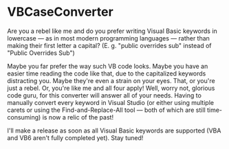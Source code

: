 # VBCaseConverter

Are you a rebel like me and do you prefer writing Visual Basic keywords in lowercase &mdash; as in most
modern programming languages &mdash; rather than making their first letter a capital? 
(E. g. "public overrides sub" instead of "Public Overrides Sub") 

Maybe you far prefer the way such VB code looks. Maybe you have an easier time reading the code like that,
due to the capitalized keywords distracting you. Maybe they're even a strain on your eyes. That, or you're
just a rebel. Or, you're like me and all four apply! Well, worry not, glorious code guru, for this converter
will answer all of your needs. Having to manually convert every keyword in Visual Studio (or either using
multiple carets or using the Find-and-Replace-All tool &mdash; both of which are still time-consuming) is
now a relic of the past!

I'll make a release as soon as all Visual Basic keywords are supported (VBA and VB6 aren't fully completed yet). Stay tuned!